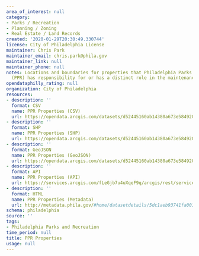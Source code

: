 ```yaml
---
area_of_interest: null
category:
- Parks / Recreation
- Planning / Zoning
- Real Estate / Land Records
created: '2020-01-29T20:30:49.330744'
license: City of Philadelphia License
maintainer: Chris Park
maintainer_email: chris.park@phila.gov
maintainer_link: null
maintainer_phone: null
notes: Locations and boundaries for properties that Philadelphia Parks and Recreation
  (PPR) has responsibility for or has a distinct role in the maintenance or management.
opendataphilly_rating: null
organization: City of Philadelphia
resources:
- description: ''
  format: CSV
  name: PPR Properties (CSV)
  url: https://opendata.arcgis.com/datasets/d52445160ab14380a673e5849203eb64_0.csv
- description: ''
  format: SHP
  name: PPR Properties (SHP)
  url: https://opendata.arcgis.com/datasets/d52445160ab14380a673e5849203eb64_0.zip
- description: ''
  format: GeoJSON
  name: PPR Properties (GeoJSON)
  url: https://opendata.arcgis.com/datasets/d52445160ab14380a673e5849203eb64_0.geojson
- description: ''
  format: API
  name: PPR Properties (API)
  url: https://services.arcgis.com/fLeGjb7u4uXqeF9q/arcgis/rest/services/PPR_Properties/FeatureServer/0/query?outFields=*&where=1%3D1
- description: ''
  format: HTML
  name: PPR Properties (Metadata)
  url: http://metadata.phila.gov/#home/datasetdetails/5dc1aeb93741fa001504b10b/representationdetails/5dc1aeb93741fa001504b10f/
schema: philadelphia
source: ''
tags:
- Philadelphia Parks and Recreation
time_period: null
title: PPR Properties
usage: null
---
```

